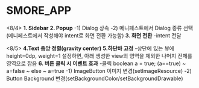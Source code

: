# SMORE_APP

<8/4>
**1. Sidebar**
**2. Popup**
-1) Dialog 상속
-2) 메니페스트에서 Dialog 종류 선택
(메니페스트에서 작성해야 intent로 화면 전환 가능함)
**3. 화면 전환**
-intent 전달

<8/5>
**4.Text 중앙 정렬(gravity center)**
**5.하단바 고정**
-상단에 있는 뷰에 height=0dp, weight=1 설정하면,
아래 생성한 view의 영역을 제외한 나머지 전체를 영역으로 잡음
**6. 버튼 클릭 시 이벤트 효과**
-클릭 boolean a = true; (a==true) ~ a=false ~ else ~ a=true
-1) ImageButton 이미지 변경(setImageResource)
-2) Button Background 변경(setBackgroundColor/setBackgroundDrawable)

